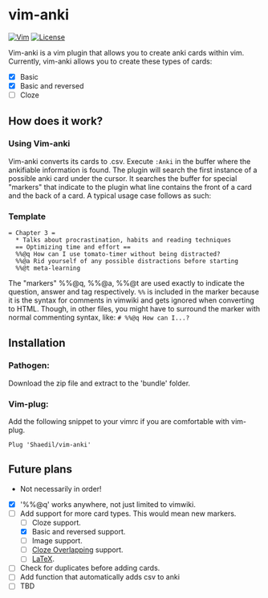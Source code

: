 # vim-anki
[![Vim](https://img.shields.io/badge/BUILT%20WITH-VIM-brightgreen?style=for-the-badge&labelColor=64dd17)](https://github.com/vim/vim)
[![License](https://img.shields.io/badge/License-MIT-blue?style=for-the-badge)](https://github.com/Shaedil/vim-anki)

Vim-anki is a vim plugin that allows you to create anki cards within vim. Currently, vim-anki allows you to create these types of cards:
- [X] Basic
- [X] Basic and reversed
- [ ] Cloze

## How does it work?
### Using Vim-anki
Vim-anki converts its cards to .csv. Execute `:Anki` in the buffer where the ankifiable information is found.
The plugin will search the first instance of a possible anki card under the cursor. It searches the buffer for special "markers" that indicate to the plugin what line contains the front of a card and the back of a card.
A typical usage case follows as such:
### Template
```vim
= Chapter 3 =
  * Talks about procrastination, habits and reading techniques
  == Optimizing time and effort ==
  %%@q How can I use tomato-timer without being distracted?
  %%@a Rid yourself of any possible distractions before starting
  %%@t meta-learning
  ```
  The "markers" %%@q, %%@a, %%@t are used exactly to indicate the question, answer and tag respectively.
  `%%` is included in the marker because it is the syntax for comments in vimwiki and gets ignored when converting to HTML. Though, in other files, you might have to surround the marker with normal commenting syntax, like: `# %%@q How can I...?`
## Installation
### Pathogen:
Download the zip file and extract to the 'bundle' folder.
### Vim-plug:
Add the following snippet to your vimrc if you are comfortable with vim-plug.
```vim
Plug 'Shaedil/vim-anki'
```
## Future plans
* Not necessarily in order!
- [X] '%%@q' works anywhere, not just limited to vimwiki.
- [ ] Add support for more card types. This would mean new markers.
    - [ ] Cloze support.
    - [X] Basic and reversed support.
    - [ ] Image support.
    - [ ] [Cloze Overlapping](https://ankiweb.net/shared/info/969733775) support.
    - [ ] [LaTeX](https://www.quora.com/How-can-I-insert-mathematical-equations-into-Anki).
- [ ] Check for duplicates before adding cards.
- [ ] Add function that automatically adds csv to anki
- [ ] TBD
